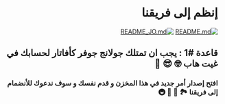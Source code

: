 <div dir="rtl">

# إنظم إلى فريقنا

[![README.md](https://img.shields.io/badge/English-up-brightgreen)](README.md)
[![README_JO.md](https://img.shields.io/badge/Arabic-up-brightgreen)](README_JO.md)

## قاعدة #1 : يجب ان تمتلك جولانج جوفر كأفاتار لحسابك في غيت هاب 🤓 😎 🚀

### افتح إصدار أمر جديد في هذا المخزن و قدم نفسك و سوف ندعوك للأنضمام إلى فريقنا 🏞️ 🏥 🏰 🚇

</div>

